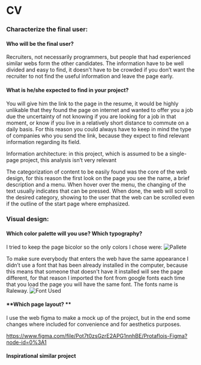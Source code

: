 # CV


### Characterize the final user:

#### **Who will be the final user?**

Recruiters, not necessarily programmers, but people that had experienced  similar webs form the other candidates. The information have to be well divided and easy to find, it doesn't have to be crowded if you don’t want the recruiter to not find the useful information and leave the page early.

#### **What is he/she expected to find in your project?**

You will give him the link to the page in the resume, it would be highly unlikable that they found the page on internet and wanted to offer you a job due the uncertainty of not knowing if you are looking for a job in that moment, or know if you live in a relatively short distance to commute on a daily basis. 
For this reason you could always have to keep in mind the type of companies who you send the link, because they expect to find relevant information  regarding its field.

Information architecture: in this project, which is assumed to be a single- page project, this analysis isn’t very relevant

The categorization of content to be easily found was the core of the web design, for this reason the first look on the page you see the name, a brief description and a menu. When hover over the menu, the changing of the text usually indicates that can be pressed. When done, the web will scroll to the desired category, showing to the user that the web can be scrolled even if the outline of the start page where emphasized. 


### Visual design: 

#### **Which color palette will you use? Which typography?**

 I tried to keep the page bicolor so the only colors I chose were:
![Pallete](ColorPalete.jpg?raw=true "Pallete")


To make sure everybody that enters the web have the same appearance I didn’t use a font that has been already installed in the computer, because this means that someone that doesn't have it installed will see the page different, for that reason I imported the font from google fonts each time that you load the page you will have the same font. The fonts name is Raleway. 
![Font Used](fontUsed.jpg?raw=true "Font")

#### **Which page layout? **

I use the web figma to make a mock up of the project, but in the end some changes where included for convenience and for aesthetics purposes.

https://www.figma.com/file/Pot7t0zsGzrE2APG1nnhBE/Protaflois-Figma?node-id=0%3A1

#### **Inspirational similar project**
